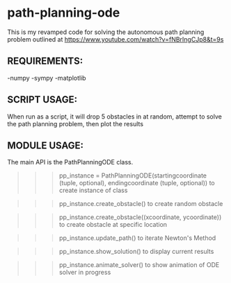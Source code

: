 # path-planning-ode

This is my revamped code for solving the autonomous path planning problem outlined at https://www.youtube.com/watch?v=fNBrIngCJp8&t=9s

## REQUIREMENTS:

-numpy
-sympy
-matplotlib

## SCRIPT USAGE:

When run as a script, it will drop 5 obstacles in at random, attempt to solve the path planning problem, then plot the results

## MODULE USAGE:

The main API is the PathPlanningODE class. 

>>> pp_instance = PathPlanningODE(startingcoordinate (tuple, optional), endingcoordinate (tuple, optional)) to create instance of class

>>> pp_instance.create_obstacle() to create random obstacle

>>> pp_instance.create_obstacle((xcoordinate, ycoordinate)) to create obstacle at specific location

>>> pp_instance.update_path() to iterate Newton's Method

>>> pp_instance.show_solution() to display current results

>>> pp_instance.animate_solver() to show animation of ODE solver in progress

